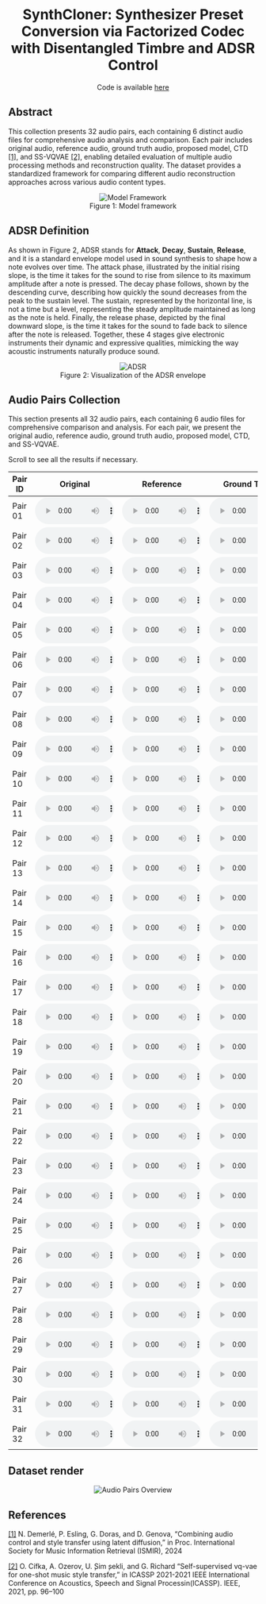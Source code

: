 <div style="text-align: center"> 

<h1>SynthCloner: Synthesizer Preset Conversion via Factorized Codec with Disentangled Timbre and ADSR Control</h1>
Code is available <a href="https://github.com/buffett0323/query_ss">here</a>
</div>

## Abstract

This collection presents 32 audio pairs, each containing 6 distinct audio files for comprehensive audio analysis and comparison. Each pair includes original audio, reference audio, ground truth audio, proposed model, CTD <a href="#note1" id="note1ref">[1]</a>, and SS-VQVAE <a href="#note2" id="note2ref">[2]</a>, enabling detailed evaluation of multiple audio processing methods and reconstruction quality. The dataset provides a standardized framework for comparing different audio reconstruction approaches across various audio content types.



<p align="center">
<img src="images/adsr_model_no_ca.jpg" alt="Model Framework">
<br>
Figure 1: Model framework
</p>



## ADSR Definition
As shown in Figure 2, ADSR stands for <b>Attack</b>, <b>Decay</b>, <b>Sustain</b>, <b>Release</b>, and it is a standard envelope model used in sound synthesis to shape how a note evolves over time. The attack phase, illustrated by the initial rising slope, is the time it takes for the sound to rise from silence to its maximum amplitude after a note is pressed. The decay phase follows, shown by the descending curve, describing how quickly the sound decreases from the peak to the sustain level. The sustain, represented by the horizontal line, is not a time but a level, representing the steady amplitude maintained as long as the note is held. Finally, the release phase, depicted by the final downward slope, is the time it takes for the sound to fade back to silence after the note is released. Together, these 4 stages give electronic instruments their dynamic and expressive qualities, mimicking the way acoustic instruments naturally produce sound.

<p align="center">
<img src="images/ADSR.png" alt="ADSR">
<br>
Figure 2: Visualization of the ADSR envelope
</p>



## Audio Pairs Collection

This section presents all 32 audio pairs, each containing 6 audio files for comprehensive comparison and analysis. For each pair, we present the original audio, reference audio, ground truth audio, proposed model, CTD, and SS-VQVAE.

Scroll to see all the results if necessary.

<table class="table table-sm text-center" style="vertical-align: middle;">
  <colgroup>
      <col style="width: 120px;">
      <col style="width: 160px;">
      <col style="width: 160px;">
      <col style="width: 160px;">
      <col style="width: 160px;">
      <col style="width: 160px;">
      <col style="width: 160px;">
    </colgroup>
  <thead>
    <tr>
      <th style="text-align:center;">Pair ID</th>
      <th style="text-align:center;">Original</th>
      <th style="text-align:center;">Reference</th>
      <th style="text-align:center;">Ground Truth</th>
      <th style="text-align:center;">Proposed</th>
      <th style="text-align:center;">CTD</th>
      <th style="text-align:center;">SSVQVAE</th>
    </tr>
  </thead>
  <tbody>
    <tr>
      <td>Pair 01</td>
      <td><audio src="audios/01_orig.wav" controls style="width: 160px"></audio></td>
      <td><audio src="audios/01_ref.wav" controls style="width: 160px"></audio></td>
      <td><audio src="audios/01_gt.wav" controls style="width: 160px"></audio></td>
      <td><audio src="audios/01_recon_proposed.wav" controls style="width: 160px"></audio></td>
      <td><audio src="audios/01_recon_ctd.wav" controls style="width: 160px"></audio></td>
      <td><audio src="audios/01_recon_ssvqvae.wav" controls style="width: 160px"></audio></td>
    </tr>
    <tr>
      <td>Pair 02</td>
      <td><audio src="audios/02_orig.wav" controls style="width: 160px"></audio></td>
      <td><audio src="audios/02_ref.wav" controls style="width: 160px"></audio></td>
      <td><audio src="audios/02_gt.wav" controls style="width: 160px"></audio></td>
      <td><audio src="audios/02_recon_proposed.wav" controls style="width: 160px"></audio></td>
      <td><audio src="audios/02_recon_ctd.wav" controls style="width: 160px"></audio></td>
      <td><audio src="audios/02_recon_ssvqvae.wav" controls style="width: 160px"></audio></td>
    </tr>
    <tr>
      <td>Pair 03</td>
      <td><audio src="audios/03_orig.wav" controls style="width: 160px"></audio></td>
      <td><audio src="audios/03_ref.wav" controls style="width: 160px"></audio></td>
      <td><audio src="audios/03_gt.wav" controls style="width: 160px"></audio></td>
      <td><audio src="audios/03_recon_proposed.wav" controls style="width: 160px"></audio></td>
      <td><audio src="audios/03_recon_ctd.wav" controls style="width: 160px"></audio></td>
      <td><audio src="audios/03_recon_ssvqvae.wav" controls style="width: 160px"></audio></td>
    </tr>
    <tr>
      <td>Pair 04</td>
      <td><audio src="audios/04_orig.wav" controls style="width: 160px"></audio></td>
      <td><audio src="audios/04_ref.wav" controls style="width: 160px"></audio></td>
      <td><audio src="audios/04_gt.wav" controls style="width: 160px"></audio></td>
      <td><audio src="audios/04_recon_proposed.wav" controls style="width: 160px"></audio></td>
      <td><audio src="audios/04_recon_ctd.wav" controls style="width: 160px"></audio></td>
      <td><audio src="audios/04_recon_ssvqvae.wav" controls style="width: 160px"></audio></td>
    </tr>
    <tr>
      <td>Pair 05</td>
      <td><audio src="audios/05_orig.wav" controls style="width: 160px"></audio></td>
      <td><audio src="audios/05_ref.wav" controls style="width: 160px"></audio></td>
      <td><audio src="audios/05_gt.wav" controls style="width: 160px"></audio></td>
      <td><audio src="audios/05_recon_proposed.wav" controls style="width: 160px"></audio></td>
      <td><audio src="audios/05_recon_ctd.wav" controls style="width: 160px"></audio></td>
      <td><audio src="audios/05_recon_ssvqvae.wav" controls style="width: 160px"></audio></td>
    </tr>
    <tr>
      <td>Pair 06</td>
      <td><audio src="audios/06_orig.wav" controls style="width: 160px"></audio></td>
      <td><audio src="audios/06_ref.wav" controls style="width: 160px"></audio></td>
      <td><audio src="audios/06_gt.wav" controls style="width: 160px"></audio></td>
      <td><audio src="audios/06_recon_proposed.wav" controls style="width: 160px"></audio></td>
      <td><audio src="audios/06_recon_ctd.wav" controls style="width: 160px"></audio></td>
      <td><audio src="audios/06_recon_ssvqvae.wav" controls style="width: 160px"></audio></td>
    </tr>
    <tr>
      <td>Pair 07</td>
      <td><audio src="audios/07_orig.wav" controls style="width: 160px"></audio></td>
      <td><audio src="audios/07_ref.wav" controls style="width: 160px"></audio></td>
      <td><audio src="audios/07_gt.wav" controls style="width: 160px"></audio></td>
      <td><audio src="audios/07_recon_proposed.wav" controls style="width: 160px"></audio></td>
      <td><audio src="audios/07_recon_ctd.wav" controls style="width: 160px"></audio></td>
      <td><audio src="audios/07_recon_ssvqvae.wav" controls style="width: 160px"></audio></td>
    </tr>
    <tr>
      <td>Pair 08</td>
      <td><audio src="audios/08_orig.wav" controls style="width: 160px"></audio></td>
      <td><audio src="audios/08_ref.wav" controls style="width: 160px"></audio></td>
      <td><audio src="audios/08_gt.wav" controls style="width: 160px"></audio></td>
      <td><audio src="audios/08_recon_proposed.wav" controls style="width: 160px"></audio></td>
      <td><audio src="audios/08_recon_ctd.wav" controls style="width: 160px"></audio></td>
      <td><audio src="audios/08_recon_ssvqvae.wav" controls style="width: 160px"></audio></td>
    </tr>
    <tr>
      <td>Pair 09</td>
      <td><audio src="audios/09_orig.wav" controls style="width: 160px"></audio></td>
      <td><audio src="audios/09_ref.wav" controls style="width: 160px"></audio></td>
      <td><audio src="audios/09_gt.wav" controls style="width: 160px"></audio></td>
      <td><audio src="audios/09_recon_proposed.wav" controls style="width: 160px"></audio></td>
      <td><audio src="audios/09_recon_ctd.wav" controls style="width: 160px"></audio></td>
      <td><audio src="audios/09_recon_ssvqvae.wav" controls style="width: 160px"></audio></td>
    </tr>
    <tr>
      <td>Pair 10</td>
      <td><audio src="audios/10_orig.wav" controls style="width: 160px"></audio></td>
      <td><audio src="audios/10_ref.wav" controls style="width: 160px"></audio></td>
      <td><audio src="audios/10_gt.wav" controls style="width: 160px"></audio></td>
      <td><audio src="audios/10_recon_proposed.wav" controls style="width: 160px"></audio></td>
      <td><audio src="audios/10_recon_ctd.wav" controls style="width: 160px"></audio></td>
      <td><audio src="audios/10_recon_ssvqvae.wav" controls style="width: 160px"></audio></td>
    </tr>
    <tr>
      <td>Pair 11</td>
      <td><audio src="audios/11_orig.wav" controls style="width: 160px"></audio></td>
      <td><audio src="audios/11_ref.wav" controls style="width: 160px"></audio></td>
      <td><audio src="audios/11_gt.wav" controls style="width: 160px"></audio></td>
      <td><audio src="audios/11_recon_proposed.wav" controls style="width: 160px"></audio></td>
      <td><audio src="audios/11_recon_ctd.wav" controls style="width: 160px"></audio></td>
      <td><audio src="audios/11_recon_ssvqvae.wav" controls style="width: 160px"></audio></td>
    </tr>
    <tr>
      <td>Pair 12</td>
      <td><audio src="audios/12_orig.wav" controls style="width: 160px"></audio></td>
      <td><audio src="audios/12_ref.wav" controls style="width: 160px"></audio></td>
      <td><audio src="audios/12_gt.wav" controls style="width: 160px"></audio></td>
      <td><audio src="audios/12_recon_proposed.wav" controls style="width: 160px"></audio></td>
      <td><audio src="audios/12_recon_ctd.wav" controls style="width: 160px"></audio></td>
      <td><audio src="audios/12_recon_ssvqvae.wav" controls style="width: 160px"></audio></td>
    </tr>
    <tr>
      <td>Pair 13</td>
      <td><audio src="audios/13_orig.wav" controls style="width: 160px"></audio></td>
      <td><audio src="audios/13_ref.wav" controls style="width: 160px"></audio></td>
      <td><audio src="audios/13_gt.wav" controls style="width: 160px"></audio></td>
      <td><audio src="audios/13_recon_proposed.wav" controls style="width: 160px"></audio></td>
      <td><audio src="audios/13_recon_ctd.wav" controls style="width: 160px"></audio></td>
      <td><audio src="audios/13_recon_ssvqvae.wav" controls style="width: 160px"></audio></td>
    </tr>
    <tr>
      <td>Pair 14</td>
      <td><audio src="audios/14_orig.wav" controls style="width: 160px"></audio></td>
      <td><audio src="audios/14_ref.wav" controls style="width: 160px"></audio></td>
      <td><audio src="audios/14_gt.wav" controls style="width: 160px"></audio></td>
      <td><audio src="audios/14_recon_proposed.wav" controls style="width: 160px"></audio></td>
      <td><audio src="audios/14_recon_ctd.wav" controls style="width: 160px"></audio></td>
      <td><audio src="audios/14_recon_ssvqvae.wav" controls style="width: 160px"></audio></td>
    </tr>
    <tr>
      <td>Pair 15</td>
      <td><audio src="audios/15_orig.wav" controls style="width: 160px"></audio></td>
      <td><audio src="audios/15_ref.wav" controls style="width: 160px"></audio></td>
      <td><audio src="audios/15_gt.wav" controls style="width: 160px"></audio></td>
      <td><audio src="audios/15_recon_proposed.wav" controls style="width: 160px"></audio></td>
      <td><audio src="audios/15_recon_ctd.wav" controls style="width: 160px"></audio></td>
      <td><audio src="audios/15_recon_ssvqvae.wav" controls style="width: 160px"></audio></td>
    </tr>
    <tr>
      <td>Pair 16</td>
      <td><audio src="audios/16_orig.wav" controls style="width: 160px"></audio></td>
      <td><audio src="audios/16_ref.wav" controls style="width: 160px"></audio></td>
      <td><audio src="audios/16_gt.wav" controls style="width: 160px"></audio></td>
      <td><audio src="audios/16_recon_proposed.wav" controls style="width: 160px"></audio></td>
      <td><audio src="audios/16_recon_ctd.wav" controls style="width: 160px"></audio></td>
      <td><audio src="audios/16_recon_ssvqvae.wav" controls style="width: 160px"></audio></td>
    </tr>
    <tr>
      <td>Pair 17</td>
      <td><audio src="audios/17_orig.wav" controls style="width: 160px"></audio></td>
      <td><audio src="audios/17_ref.wav" controls style="width: 160px"></audio></td>
      <td><audio src="audios/17_gt.wav" controls style="width: 160px"></audio></td>
      <td><audio src="audios/17_recon_proposed.wav" controls style="width: 160px"></audio></td>
      <td><audio src="audios/17_recon_ctd.wav" controls style="width: 160px"></audio></td>
      <td><audio src="audios/17_recon_ssvqvae.wav" controls style="width: 160px"></audio></td>
    </tr>
    <tr>
      <td>Pair 18</td>
      <td><audio src="audios/18_orig.wav" controls style="width: 160px"></audio></td>
      <td><audio src="audios/18_ref.wav" controls style="width: 160px"></audio></td>
      <td><audio src="audios/18_gt.wav" controls style="width: 160px"></audio></td>
      <td><audio src="audios/18_recon_proposed.wav" controls style="width: 160px"></audio></td>
      <td><audio src="audios/18_recon_ctd.wav" controls style="width: 160px"></audio></td>
      <td><audio src="audios/18_recon_ssvqvae.wav" controls style="width: 160px"></audio></td>
    </tr>
    <tr>
      <td>Pair 19</td>
      <td><audio src="audios/19_orig.wav" controls style="width: 160px"></audio></td>
      <td><audio src="audios/19_ref.wav" controls style="width: 160px"></audio></td>
      <td><audio src="audios/19_gt.wav" controls style="width: 160px"></audio></td>
      <td><audio src="audios/19_recon_proposed.wav" controls style="width: 160px"></audio></td>
      <td><audio src="audios/19_recon_ctd.wav" controls style="width: 160px"></audio></td>
      <td><audio src="audios/19_recon_ssvqvae.wav" controls style="width: 160px"></audio></td>
    </tr>
    <tr>
      <td>Pair 20</td>
      <td><audio src="audios/20_orig.wav" controls style="width: 160px"></audio></td>
      <td><audio src="audios/20_ref.wav" controls style="width: 160px"></audio></td>
      <td><audio src="audios/20_gt.wav" controls style="width: 160px"></audio></td>
      <td><audio src="audios/20_recon_proposed.wav" controls style="width: 160px"></audio></td>
      <td><audio src="audios/20_recon_ctd.wav" controls style="width: 160px"></audio></td>
      <td><audio src="audios/20_recon_ssvqvae.wav" controls style="width: 160px"></audio></td>
    </tr>
    <tr>
      <td>Pair 21</td>
      <td><audio src="audios/21_orig.wav" controls style="width: 160px"></audio></td>
      <td><audio src="audios/21_ref.wav" controls style="width: 160px"></audio></td>
      <td><audio src="audios/21_gt.wav" controls style="width: 160px"></audio></td>
      <td><audio src="audios/21_recon_proposed.wav" controls style="width: 160px"></audio></td>
      <td><audio src="audios/21_recon_ctd.wav" controls style="width: 160px"></audio></td>
      <td><audio src="audios/21_recon_ssvqvae.wav" controls style="width: 160px"></audio></td>
    </tr>
    <tr>
      <td>Pair 22</td>
      <td><audio src="audios/22_orig.wav" controls style="width: 160px"></audio></td>
      <td><audio src="audios/22_ref.wav" controls style="width: 160px"></audio></td>
      <td><audio src="audios/22_gt.wav" controls style="width: 160px"></audio></td>
      <td><audio src="audios/22_recon_proposed.wav" controls style="width: 160px"></audio></td>
      <td><audio src="audios/22_recon_ctd.wav" controls style="width: 160px"></audio></td>
      <td><audio src="audios/22_recon_ssvqvae.wav" controls style="width: 160px"></audio></td>
    </tr>
    <tr>
      <td>Pair 23</td>
      <td><audio src="audios/23_orig.wav" controls style="width: 160px"></audio></td>
      <td><audio src="audios/23_ref.wav" controls style="width: 160px"></audio></td>
      <td><audio src="audios/23_gt.wav" controls style="width: 160px"></audio></td>
      <td><audio src="audios/23_recon_proposed.wav" controls style="width: 160px"></audio></td>
      <td><audio src="audios/23_recon_ctd.wav" controls style="width: 160px"></audio></td>
      <td><audio src="audios/23_recon_ssvqvae.wav" controls style="width: 160px"></audio></td>
    </tr>
    <tr>
      <td>Pair 24</td>
      <td><audio src="audios/24_orig.wav" controls style="width: 160px"></audio></td>
      <td><audio src="audios/24_ref.wav" controls style="width: 160px"></audio></td>
      <td><audio src="audios/24_gt.wav" controls style="width: 160px"></audio></td>
      <td><audio src="audios/24_recon_proposed.wav" controls style="width: 160px"></audio></td>
      <td><audio src="audios/24_recon_ctd.wav" controls style="width: 160px"></audio></td>
      <td><audio src="audios/24_recon_ssvqvae.wav" controls style="width: 160px"></audio></td>
    </tr>
    <tr>
      <td>Pair 25</td>
      <td><audio src="audios/25_orig.wav" controls style="width: 160px"></audio></td>
      <td><audio src="audios/25_ref.wav" controls style="width: 160px"></audio></td>
      <td><audio src="audios/25_gt.wav" controls style="width: 160px"></audio></td>
      <td><audio src="audios/25_recon_proposed.wav" controls style="width: 160px"></audio></td>
      <td><audio src="audios/25_recon_ctd.wav" controls style="width: 160px"></audio></td>
      <td><audio src="audios/25_recon_ssvqvae.wav" controls style="width: 160px"></audio></td>
    </tr>
    <tr>
      <td>Pair 26</td>
      <td><audio src="audios/26_orig.wav" controls style="width: 160px"></audio></td>
      <td><audio src="audios/26_ref.wav" controls style="width: 160px"></audio></td>
      <td><audio src="audios/26_gt.wav" controls style="width: 160px"></audio></td>
      <td><audio src="audios/26_recon_proposed.wav" controls style="width: 160px"></audio></td>
      <td><audio src="audios/26_recon_ctd.wav" controls style="width: 160px"></audio></td>
      <td><audio src="audios/26_recon_ssvqvae.wav" controls style="width: 160px"></audio></td>
    </tr>
    <tr>
      <td>Pair 27</td>
      <td><audio src="audios/27_orig.wav" controls style="width: 160px"></audio></td>
      <td><audio src="audios/27_ref.wav" controls style="width: 160px"></audio></td>
      <td><audio src="audios/27_gt.wav" controls style="width: 160px"></audio></td>
      <td><audio src="audios/27_recon_proposed.wav" controls style="width: 160px"></audio></td>
      <td><audio src="audios/27_recon_ctd.wav" controls style="width: 160px"></audio></td>
      <td><audio src="audios/27_recon_ssvqvae.wav" controls style="width: 160px"></audio></td>
    </tr>
    <tr>
      <td>Pair 28</td>
      <td><audio src="audios/28_orig.wav" controls style="width: 160px"></audio></td>
      <td><audio src="audios/28_ref.wav" controls style="width: 160px"></audio></td>
      <td><audio src="audios/28_gt.wav" controls style="width: 160px"></audio></td>
      <td><audio src="audios/28_recon_proposed.wav" controls style="width: 160px"></audio></td>
      <td><audio src="audios/28_recon_ctd.wav" controls style="width: 160px"></audio></td>
      <td><audio src="audios/28_recon_ssvqvae.wav" controls style="width: 160px"></audio></td>
    </tr>
    <tr>
      <td>Pair 29</td>
      <td><audio src="audios/29_orig.wav" controls style="width: 160px"></audio></td>
      <td><audio src="audios/29_ref.wav" controls style="width: 160px"></audio></td>
      <td><audio src="audios/29_gt.wav" controls style="width: 160px"></audio></td>
      <td><audio src="audios/29_recon_proposed.wav" controls style="width: 160px"></audio></td>
      <td><audio src="audios/29_recon_ctd.wav" controls style="width: 160px"></audio></td>
      <td><audio src="audios/29_recon_ssvqvae.wav" controls style="width: 160px"></audio></td>
    </tr>
    <tr>
      <td>Pair 30</td>
      <td><audio src="audios/30_orig.wav" controls style="width: 160px"></audio></td>
      <td><audio src="audios/30_ref.wav" controls style="width: 160px"></audio></td>
      <td><audio src="audios/30_gt.wav" controls style="width: 160px"></audio></td>
      <td><audio src="audios/30_recon_proposed.wav" controls style="width: 160px"></audio></td>
      <td><audio src="audios/30_recon_ctd.wav" controls style="width: 160px"></audio></td>
      <td><audio src="audios/30_recon_ssvqvae.wav" controls style="width: 160px"></audio></td>
    </tr>
    <tr>
      <td>Pair 31</td>
      <td><audio src="audios/31_orig.wav" controls style="width: 160px"></audio></td>
      <td><audio src="audios/31_ref.wav" controls style="width: 160px"></audio></td>
      <td><audio src="audios/31_gt.wav" controls style="width: 160px"></audio></td>
      <td><audio src="audios/31_recon_proposed.wav" controls style="width: 160px"></audio></td>
      <td><audio src="audios/31_recon_ctd.wav" controls style="width: 160px"></audio></td>
      <td><audio src="audios/31_recon_ssvqvae.wav" controls style="width: 160px"></audio></td>
    </tr>
    <tr>
      <td>Pair 32</td>
      <td><audio src="audios/32_orig.wav" controls style="width: 160px"></audio></td>
      <td><audio src="audios/32_ref.wav" controls style="width: 160px"></audio></td>
      <td><audio src="audios/32_gt.wav" controls style="width: 160px"></audio></td>
      <td><audio src="audios/32_recon_proposed.wav" controls style="width: 160px"></audio></td>
      <td><audio src="audios/32_recon_ctd.wav" controls style="width: 160px"></audio></td>
      <td><audio src="audios/32_recon_ssvqvae.wav" controls style="width: 160px"></audio></td>
    </tr>
  </tbody>
</table>



## Dataset render
<p align="center">
<img src="images/ADSR_diagram.png" alt="Audio Pairs Overview">
</p>




## References 

<a id="note1" href="#note1ref">[1]</a> N. Demerlé, P. Esling, G. Doras, and D. Genova, “Combining audio control and style transfer using latent diffusion,” in Proc. International Society for Music Information Retrieval (ISMIR), 2024

<a id="note2" href="#note2ref">[2]</a> O. Cífka, A. Ozerov, U.  ̧Sim ̧sekli, and G. Richard “Self-supervised vq-vae for one-shot music style transfer,” in ICASSP 2021-2021 IEEE International Conference on Acoustics, Speech and Signal Processin(ICASSP). IEEE, 2021, pp. 96–100
